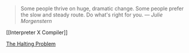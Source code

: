 > Some people thrive on huge, dramatic change. Some people prefer the slow and steady route. Do what's right for you.
> — <cite>Julie Morgenstern</cite>

[[Interpreter X Compiler]]

[The Halting Problem](https://www.studysmarter.co.uk/explanations/computer-science/theory-of-computation/halting-problem/#:~:text=The%20Halting%20Problem%2C%20in%20the,will%20halt%20or%20run%20indefinitely.) 